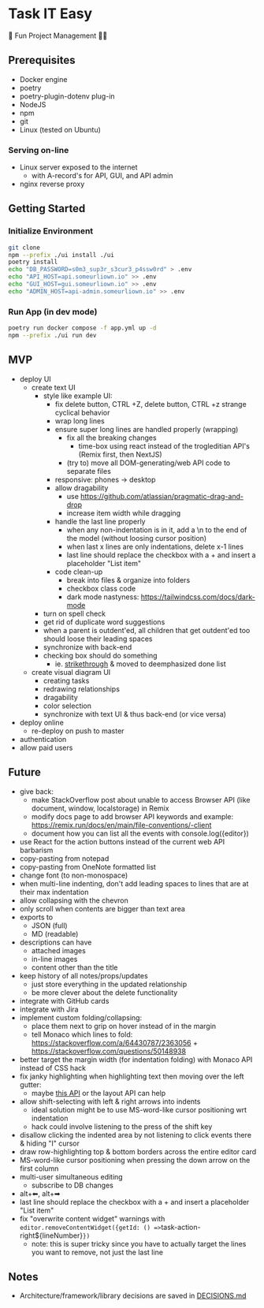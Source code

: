 # Task IT Easy

🎉 Fun Project Management 👨‍💼

## Prerequisites

- Docker engine
- poetry
- poetry-plugin-dotenv plug-in
- NodeJS
- npm
- git
- Linux (tested on Ubuntu)

### Serving on-line

- Linux server exposed to the internet
  - with A-record's for API, GUI, and API admin
- nginx reverse proxy

## Getting Started

### Initialize Environment

```bash
git clone
npm --prefix ./ui install ./ui
poetry install
echo "DB_PASSWORD=s0m3_sup3r_s3cur3_p4ssw0rd" > .env
echo "API_HOST=api.someurliown.io" >> .env
echo "GUI_HOST=gui.someurliown.io" >> .env
echo "ADMIN_HOST=api-admin.someurliown.io" >> .env
```

### Run App (in dev mode)

```bash
poetry run docker compose -f app.yml up -d
npm --prefix ./ui run dev
```

## MVP

- deploy UI
  - create text UI
    - style like example UI:
      - fix delete button, CTRL +Z, delete button, CTRL +z strange cyclical behavior
      - wrap long lines
      - ensure super long lines are handled properly (wrapping)
        - fix all the breaking changes
          - time-box using react instead of the trogleditian API's (Remix first, then NextJS)
        - (try to) move all DOM-generating/web API code to separate files
      - responsive: phones -> desktop
      - allow dragability
        * use https://github.com/atlassian/pragmatic-drag-and-drop
        - increase item width while dragging
      - handle the last line properly
        - when any non-indentation is in it, add a \n to the end of the model (without loosing cursor position)
        - when last x lines are only indentations, delete x-1 lines
        - last line should replace the checkbox with a + and insert a placeholder "List item"
      - code clean-up
        - break into files & organize into folders
        - checkbox class code
        - dark mode nastyness: https://tailwindcss.com/docs/dark-mode
    - turn on spell check
    - get rid of duplicate word suggestions
    - when a parent is outdent'ed, all children that get outdent'ed too should loose their leading spaces
    - synchronize with back-end
    - checking box should do something
      - ie. [strikethrough](https://microsoft.github.io/monaco-editor/playground.html?source=v0.52.0#example-interacting-with-the-editor-line-and-inline-decorations) & moved to deemphasized done list
  - create visual diagram UI
    - creating tasks
    - redrawing relationships
    - dragability
    - color selection
    - synchronize with text UI & thus back-end (or vice versa)
- deploy online
  - re-deploy on push to master
- authentication
- allow paid users

## Future

- give back:
  - make StackOverflow post about unable to access Browser API (like document, window, localstorage) in Remix
  - modify docs page to add browser API keywords and example: https://remix.run/docs/en/main/file-conventions/-client
  - document how you can list all the events with console.log({editor})
- use React for the action buttons instead of the current web API barbarism
- copy-pasting from notepad
- copy-pasting from OneNote formatted list
- change font (to non-monospace)
- when multi-line indenting, don't add leading spaces to lines that are at their max indentation
- allow collapsing with the chevron
- only scroll when contents are bigger than text area
- exports to
  - JSON (full)
  - MD (readable)
- descriptions can have
  - attached images
  - in-line images
  - content other than the title
- keep history of all notes/props/updates
  - just store everything in the updated relationship
  - be more clever about the delete functionality
- integrate with GitHub cards
- integrate with Jira
- implement custom folding/collapsing:
  - place them next to grip on hover instead of in the margin
  - tell Monaco which lines to fold: https://stackoverflow.com/a/64430787/2363056 + https://stackoverflow.com/questions/50148938
- better target the margin width (for indentation folding) with Monaco API instead of CSS hack
- fix janky highlighting when highlighting text then moving over the left gutter:
  - maybe [this API](https://microsoft.github.io/monaco-editor/typedoc/interfaces/editor.EditorLayoutInfo.html#contentLeft) or the layout API can help
- allow shift-selecting with left & right arrows into indents
  - ideal solution might be to use MS-word-like cursor positioning wrt indentation
  - hack could involve listening to the press of the shift key 
- disallow clicking the indented area by not listening to click events there & hiding "I" cursor
- draw row-highlighting top & bottom borders across the entire editor card
- MS-word-like cursor positioning when pressing the down arrow on the first column
- multi-user simultaneous editing
  - subscribe to DB changes
- alt+⬅, alt+➡
- last line should replace the checkbox with a + and insert a placeholder "List item"
- fix "overwrite content widget" warnings with `editor.removeContentWidget({getId: () =>`task-action-right${lineNumber}`})`
  - note: this is super tricky since you have to actually target the lines you want to remove, not just the last line

## Notes

- Architecture/framework/library decisions are saved in [DECISIONS.md](DECISIONS.md)
